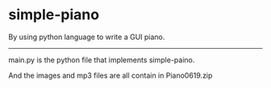 # simple-piano
By using python language to write a GUI piano.

---

main.py is the python file that implements simple-paino.

And the images and mp3 files are all contain in Piano0619.zip
